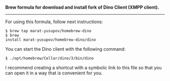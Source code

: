 <b>Brew formula for download and install fork of Dino Client (XMPP client).</b> 
<hr>

For using this formula, follow next instructions:

<code>$ brew tap marat-yusupov/homebrew-dino</code>
<br>
<code>$ brew install marat-yusupov/homebrew-dino/dino</code>

You can start the Dino client with the following command:

<code>$ ./opt/homebrew/Cellar/dino/3/bin/dino</code>

I recommend creating a shortcut with a symbolic link to this file so that you can open it in a way that is convenient for you.
